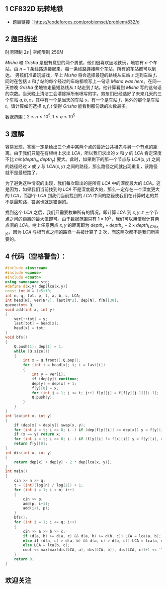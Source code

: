 ## 1 CF832D 玩转地铁
- 题目链接：https://codeforces.com/problemset/problem/832/d

## 2 题目描述
时间限制 $2s$   |   空间限制 $256M$

$Misha$ 和 $Grisha$ 是很有意思的两个男孩，他们很喜欢坐地铁玩，地铁有 $n$ 个车站，由 $n-1$ 条线路连接起来，每一条线路连接两个车站，所有的车站都可以到达。 男孩们准备玩游戏，早上 $Misha$ 将会选择最短的路线从车站 $s$ 走到车站 $f$，同时在包括 $s$ 和 $f$ 站的每个经过的车站都喷写上一句话 $Misha\ was\ here$。在同一天傍晚 $Grisha$ 坐地铁走最短路线从 $t$ 站走到 $f$ 站，他计算看到 $Misha$ 写的这句话的次数。当天晚上清洁工会清除掉所有喷写的字。男孩们已经选好了未来几天的三个车站 $a,b,c$，其中有一个是当天的车站 $s$，有一个是车站 $f$，另外的那个是车站 $t$。请计算如何选择 $s,f,t$ 使得 $Grisha$ 能看到那句话的次数最多。

数据范围：$2 ≤ n ≤ 10^5, 1 ≤ q ≤ 10^5$


## 3 题解
容易发现，答案一定是给出三个点中某两个点的最近公共祖先与另一个节点的距离。由于我们只能在有根树上求出 $LCA$，所以我们求出的 $x$ 和 $y$ 的 $LCA$ 肯定深度不比 $min(depth_x, depth_y)$ 要大。此时，如果剩下的那一个节点与 $LCA(x, y)$ 之间的路径经过 $x$ 或 $y$ 与 $LCA(x, y)$ 之间的路径，那么路径之间就出现重复，该路径就不是最短路了。

为了避免这种情况的出现，我们每次取出的是所有 $LCA$ 中的深度最大的 $LCA$。这是因为，如果我们当前找到的 $LCA$ 不是深度最大的，那么一定存在一个深度更大的 $LCA$，而那个 $LCA$ 到我们当前找到的 $LCA$ 中间的路径使我们在计算时走的并不是最短路，答案也就是错误的。

找到这个 $LCA$ 之后，我们只需要枚举所有的情况，即计算 $LCA$ 到 $x, y, z$ 三个节点之间的距离的最大值即可。由于数据范围只有 $1\times 10^5$，我们可以用倍增计算两点间的 $LCA$。树上任意两点 $x, y$ 的距离即为 $depth_x + depth_y - 2 \times depth_{LCA(x, y)}$，因为 $LCA$ 与根节点之间的路径一共被计算了 $2$ 次，而这两次都不是我们所需要的。

## 4 代码（空格警告）：

```c++
#include <iostream>
#include <queue>
#include <cmath>
using namespace std;
#define d(x,y) dep[lca(x,y)] 
const int N = 1e5+10;
int n, q, tot, p, t, a, b, c, LCA;
int head[N], ver[N*2], last[N*2], dep[N], f[N][30];
queue<int> Q;
void add(int x, int y)
{
    ver[++tot] = y;
    last[tot] = head[x];
    head[x] = tot;
}
void bfs()
{
    Q.push(1); dep[1] = 1;
    while (Q.size())
    {
        int x = Q.front();Q.pop();
        for (int i = head[x]; i; i = last[i])
        {
            int y = ver[i];
            if (dep[y]) continue;
            dep[y] = dep[x] + 1;
            f[y][0] = x;
            for (int j = 1; j <= t; j++) f[y][j] = f[f[y][j-1]][j-1];
            Q.push(y);
        }
    }
}
int lca(int x, int y)
{
    if (dep[x] > dep[y]) swap(x, y);
    for (int i = t; i >= 0; i--) if (dep[f[y][i]] >= dep[x]) y = f[y][i];
    if (x == y) return x;
    for (int i = t; i >= 0; i--) if (f[y][i] != f[x][i]) y = f[y][i], x = f[x][i];
    return f[y][0];
}
int dis(int x, int y)
{
    return dep[x] + dep[y] - 2 * dep[lca(x, y)];
}
int main()
{
    cin >> n >> q;
    t = (int)(log(n) / log(2)) + 1;
    for (int i = 1; i < n; i++)
    {
        cin >> p;
        add(p, i+1);
        add(i+1, p);
    }
    bfs();
    for (int i = 1; i <= q; i++)
    {
        cin >> a >> b >> c;
        if (d(a, b) >= d(a, c) && d(a, b) >= d(b, c)) LCA = lca(a, b);
        else if (d(a, c) > d(a, b) && d(a, c) > d(b, c)) LCA = lca(a, c);
        else LCA = lca(b, c);
        cout << max(max(dis(LCA, a), dis(LCA, b)), dis(LCA, c))+1 << '\n';
    } 
    return 0;
}
```


## 欢迎关注
